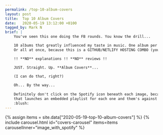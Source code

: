 ```yaml
---
permalink: /top-10-album-covers
layout: post
title:  Top 10 Album Covers
date:   2020-05-19 13:12:00 +0100
tagged_by: Mark N
brief: |
    You've seen this one doing the FB rounds. You know the drill...

    10 albums that greatly influenced my taste in music. One album per day for ten consecutive days.
    Or all at once, because this is a GITHUB/NETLIFY HOSTING COMBO (you don't own us Zuckerberg).

    !! **NO** explanations !! **NO** reviews !!

    JUST. Straight. Up. **Album Covers**...

    (I can do that, right?)
    
    Oh... By the way...
    
    Definitely don't click on the Spotify icon beneath each image, because
    that launches an embedded playlist for each one and them's against the rules...
    :blush:
---
```

{% assign items = site.data["2020-05-19-top-10-album-covers"] %}
{% include carousel.html id="covers-carousel" items=items carouselInner="image_with_spotify" %}

